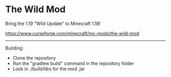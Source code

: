# The Wild Mod

Bring the 1.19 "Wild Update" to Minecraft 1.18!

https://www.curseforge.com/minecraft/mc-mods/the-wild-mod

---
Building:
* Clone the repository
* Run the "gradlew build" command in the repository folder
* Look in ./build/libs for the mod .jar
